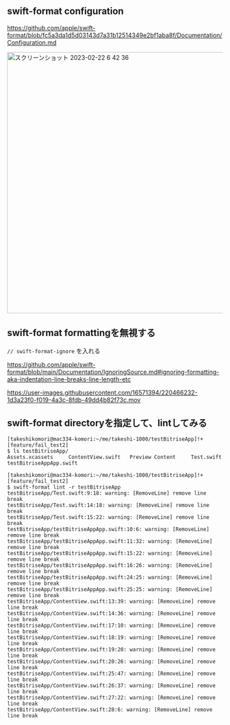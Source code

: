 ## swift-format configuration

https://github.com/apple/swift-format/blob/fc5a3da1d5d03143d7a31b12514349e2bf1aba8f/Documentation/Configuration.md

<img width="608" alt="スクリーンショット 2023-02-22 6 42 36" src="https://user-images.githubusercontent.com/16571394/220465382-4cf41105-b50c-4e31-afb0-dd9c2f9f5f4d.png">

## swift-format formattingを無視する

`// swift-format-ignore` を入れる

https://github.com/apple/swift-format/blob/main/Documentation/IgnoringSource.md#ignoring-formatting-aka-indentation-line-breaks-line-length-etc

https://user-images.githubusercontent.com/16571394/220466232-1d3a23f0-f019-4a3c-8fdb-49dd4b82f73c.mov

## swift-format directoryを指定して、lintしてみる

```
[takeshikomori@mac334-komori:~/me/takeshi-1000/testBitriseApp]!+[feature/fail_test2]
$ ls testBitriseApp/
Assets.xcassets		ContentView.swift	Preview Content		Test.swift		testBitriseAppApp.swift

[takeshikomori@mac334-komori:~/me/takeshi-1000/testBitriseApp]!+[feature/fail_test2]
$ swift-format lint -r testBitriseApp           
testBitriseApp/Test.swift:9:18: warning: [RemoveLine] remove line break
testBitriseApp/Test.swift:14:18: warning: [RemoveLine] remove line break
testBitriseApp/Test.swift:15:22: warning: [RemoveLine] remove line break
testBitriseApp/testBitriseAppApp.swift:10:6: warning: [RemoveLine] remove line break
testBitriseApp/testBitriseAppApp.swift:11:32: warning: [RemoveLine] remove line break
testBitriseApp/testBitriseAppApp.swift:15:22: warning: [RemoveLine] remove line break
testBitriseApp/testBitriseAppApp.swift:16:26: warning: [RemoveLine] remove line break
testBitriseApp/testBitriseAppApp.swift:24:25: warning: [RemoveLine] remove line break
testBitriseApp/testBitriseAppApp.swift:25:25: warning: [RemoveLine] remove line break
testBitriseApp/ContentView.swift:13:39: warning: [RemoveLine] remove line break
testBitriseApp/ContentView.swift:14:36: warning: [RemoveLine] remove line break
testBitriseApp/ContentView.swift:17:10: warning: [RemoveLine] remove line break
testBitriseApp/ContentView.swift:18:19: warning: [RemoveLine] remove line break
testBitriseApp/ContentView.swift:19:20: warning: [RemoveLine] remove line break
testBitriseApp/ContentView.swift:20:26: warning: [RemoveLine] remove line break
testBitriseApp/ContentView.swift:25:47: warning: [RemoveLine] remove line break
testBitriseApp/ContentView.swift:26:37: warning: [RemoveLine] remove line break
testBitriseApp/ContentView.swift:27:22: warning: [RemoveLine] remove line break
testBitriseApp/ContentView.swift:28:6: warning: [RemoveLine] remove line break
```
